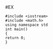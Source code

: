 #EX

    #include <iostream>
    #include <math.h>
    using namespace std
    int main()
    {
    return 0;	
    }
